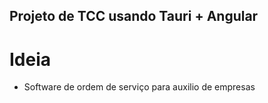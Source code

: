 ## Projeto de TCC usando Tauri + Angular

# Ideia
- Software de ordem de serviço para auxilio de empresas
